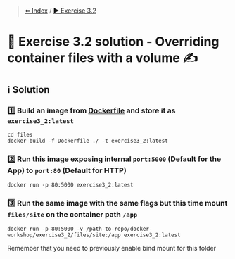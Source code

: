 > [⬅️ Index](../README.md) / [▶️ Exercise 3.2](exercise3_2.md)
# 🧩 Exercise 3.2 solution - Overriding container files with a volume ✍️

## ℹ️ Solution

### 1️⃣ Build an image from [Dockerfile](files/Dockerfile) and store it as `exercise3_2:latest`

```shell
cd files
docker build -f Dockerfile ./ -t exercise3_2:latest
```

### 2️⃣ Run this image exposing internal `port:5000` (Default for the App) to `port:80` (Default for HTTP)

```shell
docker run -p 80:5000 exercise3_2:latest
```

### 3️⃣ Run the same image with the same flags but this time mount `files/site` on the container path `/app`

```shell
docker run -p 80:5000 -v /path-to-repo/docker-workshop/exercise3_2/files/site:/app exercise3_2:latest
```

Remember that you need to previously enable bind mount for this folder
